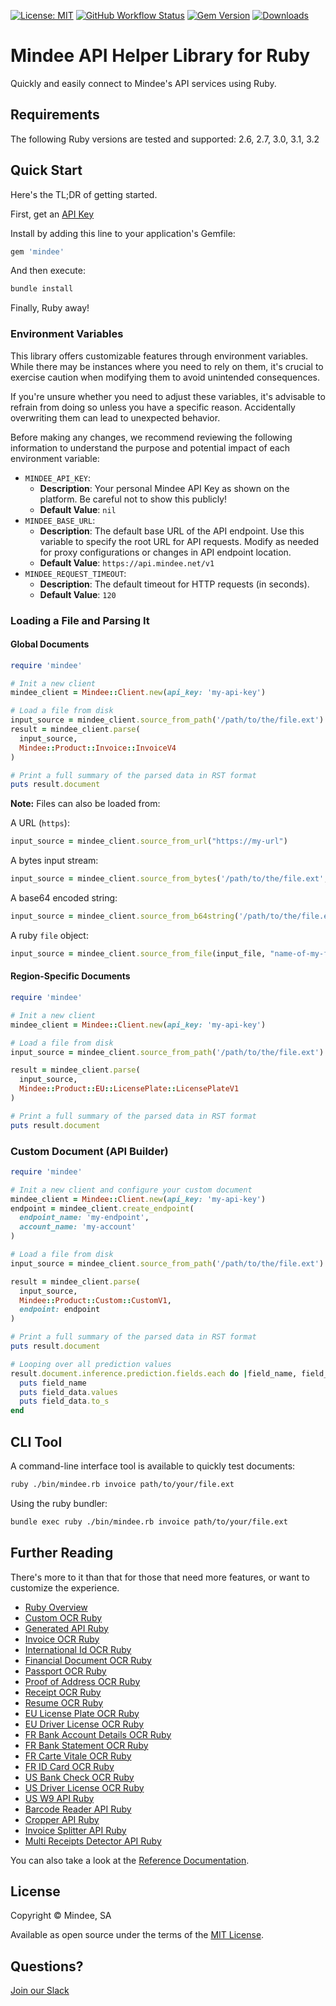 [![License: MIT](https://img.shields.io/github/license/mindee/mindee-api-ruby)](https://opensource.org/licenses/MIT) [![GitHub Workflow Status](https://img.shields.io/github/actions/workflow/status/mindee/mindee-api-ruby/test.yml)](https://github.com/mindee/mindee-api-ruby) [![Gem Version](https://img.shields.io/gem/v/mindee)](https://rubygems.org/gems/mindee) [![Downloads](https://img.shields.io/gem/dt/mindee.svg)](https://rubygems.org/gems/mindee)

# Mindee API Helper Library for Ruby

Quickly and easily connect to Mindee's API services using Ruby.

## Requirements

The following Ruby versions are tested and supported: 2.6, 2.7, 3.0, 3.1, 3.2

## Quick Start

Here's the TL;DR of getting started.

First, get an [API Key](https://developers.mindee.com/docs/create-api-key)

Install by adding this line to your application's Gemfile:

```ruby
gem 'mindee'
```

And then execute:

```sh
bundle install
```

Finally, Ruby away!

### Environment Variables

This library offers customizable features through environment variables. While there may be instances where you need to
rely on them, it's crucial to exercise caution when modifying them to avoid unintended consequences.

If you're unsure whether you need to adjust these variables, it's advisable to refrain from doing so unless you have a
specific reason. Accidentally overwriting them can lead to unexpected behavior.

Before making any changes, we recommend reviewing the following information to understand the purpose and potential
impact of each environment variable:

* `MINDEE_API_KEY`: 
  * **Description**: Your personal Mindee API Key as shown on the platform. Be careful not to show this publicly!
  * **Default Value**: `nil`
* `MINDEE_BASE_URL`:
  * **Description**: The default base URL of the API endpoint. Use this variable to specify the root URL for API requests. Modify as needed for proxy configurations or changes in API endpoint location.
  * **Default Value**: `https://api.mindee.net/v1`
* `MINDEE_REQUEST_TIMEOUT`:
  * **Description**: The default timeout for HTTP requests (in seconds).
  * **Default Value**: `120`

### Loading a File and Parsing It

#### Global Documents

```ruby
require 'mindee'

# Init a new client
mindee_client = Mindee::Client.new(api_key: 'my-api-key')

# Load a file from disk
input_source = mindee_client.source_from_path('/path/to/the/file.ext')
result = mindee_client.parse(
  input_source,
  Mindee::Product::Invoice::InvoiceV4
)

# Print a full summary of the parsed data in RST format
puts result.document
```

**Note:** Files can also be loaded from:

A URL (`https`):

```rb
input_source = mindee_client.source_from_url("https://my-url")
```

A bytes input stream:

```rb
input_source = mindee_client.source_from_bytes('/path/to/the/file.ext', "name-of-my-file.ext")
```

A base64 encoded string:

```rb
input_source = mindee_client.source_from_b64string('/path/to/the/file.ext', "name-of-my-file.ext")
```

A ruby `file` object:

```rb
input_source = mindee_client.source_from_file(input_file, "name-of-my-file.ext")
```

#### Region-Specific Documents

```ruby
require 'mindee'

# Init a new client
mindee_client = Mindee::Client.new(api_key: 'my-api-key')

# Load a file from disk
input_source = mindee_client.source_from_path('/path/to/the/file.ext')

result = mindee_client.parse(
  input_source,
  Mindee::Product::EU::LicensePlate::LicensePlateV1
)

# Print a full summary of the parsed data in RST format
puts result.document
```

### Custom Document (API Builder)

```ruby
require 'mindee'

# Init a new client and configure your custom document
mindee_client = Mindee::Client.new(api_key: 'my-api-key')
endpoint = mindee_client.create_endpoint(
  endpoint_name: 'my-endpoint',
  account_name: 'my-account'
)

# Load a file from disk
input_source = mindee_client.source_from_path('/path/to/the/file.ext')

result = mindee_client.parse(
  input_source,
  Mindee::Product::Custom::CustomV1,
  endpoint: endpoint
)

# Print a full summary of the parsed data in RST format
puts result.document

# Looping over all prediction values
result.document.inference.prediction.fields.each do |field_name, field_data|
  puts field_name
  puts field_data.values
  puts field_data.to_s
end
```

## CLI Tool

A command-line interface tool is available to quickly test documents:

```sh
ruby ./bin/mindee.rb invoice path/to/your/file.ext
```

Using the ruby bundler:

```sh
bundle exec ruby ./bin/mindee.rb invoice path/to/your/file.ext
```

## Further Reading

There's more to it than that for those that need more features, or want to
customize the experience.

* [Ruby Overview](https://developers.mindee.com/docs/ruby-getting-started)
* [Custom OCR Ruby](https://developers.mindee.com/docs/ruby-api-builder-ocr)
* [Generated API Ruby](https://developers.mindee.com/docs/generated-api-ruby)
* [Invoice OCR Ruby](https://developers.mindee.com/docs/ruby-invoice-ocr)
* [International Id OCR Ruby](https://developers.mindee.com/docs/ruby-international-id-ocr)
* [Financial Document OCR Ruby](https://developers.mindee.com/docs/ruby-financial-document-ocr-ruby)
* [Passport OCR Ruby](https://developers.mindee.com/docs/ruby-passport-ocr-ruby)
* [Proof of Address OCR Ruby](https://developers.mindee.com/docs/ruby-proof-of-address-ocr)
* [Receipt OCR Ruby](https://developers.mindee.com/docs/ruby-receipt-ocr)
* [Resume OCR Ruby](https://developers.mindee.com/docs/ruby-resume-ocr)
* [EU License Plate OCR Ruby](https://developers.mindee.com/docs/ruby-eu-license-plate-ocr)
* [EU Driver License OCR Ruby](https://developers.mindee.com/docs/ruby-eu-driver-license-ocr)
* [FR Bank Account Details OCR Ruby](https://developers.mindee.com/docs/ruby-fr-bank-account-details-ocr)
* [FR Bank Statement OCR Ruby](https://developers.mindee.com/docs/ruby-fr-bank-statement-ocr)
* [FR Carte Vitale OCR Ruby](https://developers.mindee.com/docs/ruby-fr-carte-vitale-ocr)
* [FR ID Card OCR Ruby](https://developers.mindee.com/docs/ruby-fr-id-card-ocr)
* [US Bank Check OCR Ruby](https://developers.mindee.com/docs/ruby-us-bank-check-ocr)
* [US Driver License OCR Ruby](https://developers.mindee.com/docs/ruby-us-driver-license-ocr)
* [US W9 API Ruby](https://developers.mindee.com/docs/ruby-us-w9-ocr)
* [Barcode Reader API Ruby](https://developers.mindee.com/docs/ruby-barcode-reader-ocr)
* [Cropper API Ruby](https://developers.mindee.com/docs/ruby-cropper-ocr)
* [Invoice Splitter API Ruby](https://developers.mindee.com/docs/ruby-invoice-splitter-ocr)
* [Multi Receipts Detector API Ruby](https://developers.mindee.com/docs/ruby-multi-receipts-detector-ocr)

You can also take a look at the
[Reference Documentation](https://mindee.github.io/mindee-api-ruby/).

## License

Copyright © Mindee, SA

Available as open source under the terms of the [MIT License](https://opensource.org/licenses/MIT).

## Questions?

[Join our Slack](https://join.slack.com/t/mindee-community/shared_invite/zt-2d0ds7dtz-DPAF81ZqTy20chsYpQBW5g)
